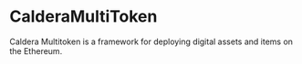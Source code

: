 # CalderaMultiToken

Caldera Multitoken is a framework for deploying digital assets and items on the Ethereum.
